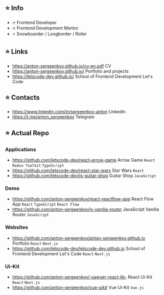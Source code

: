 ## ⭐️ Info
- 🔥 Frontend Developer
- 🔥 Frontend Development Mentor
- ⭐️ Snowboarder / Longborder / Roller

## ⭐️ Links
- https://anton-sergeenkov.github.io/cv-en.pdf CV
- https://anton-sergeenkov.github.io/ Portfolio and projects
- https://letscode-dev.github.io/ School of Frontend Development Let's Code

## ⭐️ Contacts
- https://www.linkedin.com/in/sergeenkov-anton LinkedIn
- https://t.me/anton_sergeenkov Telegram

## ⭐️ Actual Repo

### Applications
- https://github.com/letscode-dev/react-arrow-game Arrow Game `React` `Redux Toolkit` `TypeScript`
- https://github.com/letscode-dev/react-star-wars Star Wars `React`
- https://github.com/letscode-dev/js-guitar-shop Guitar Shop `JavaScript`

### Demo
- https://github.com/anton-sergeenkov/react-reactflow-app React Flow App `React` `TypeScript`  `React Flow`
- https://github.com/anton-sergeenkov/js-vanilla-router JavaScript Vanilla Router `JavaScript`

### Websites
- https://github.com/anton-sergeenkov/anton-sergeenkov.github.io Portfolio `React` `Next.js`
- https://github.com/letscode-dev/letscode-dev.github.io School of Frontend Development Let's Code `React` `Next.js`

### Ui-Kit
- https://github.com/anton-sergeenkov/-sawyer-react-lib- React Ui-Kit `React` `Next.js`
- https://github.com/anton-sergeenkov/vue-uikit Vue Ui-Kit `Vue.js`
